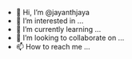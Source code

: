- 👋 Hi, I’m @jayanthjaya
- 👀 I’m interested in ...
- 🌱 I’m currently learning ...
- 💞️ I’m looking to collaborate on ...
- 📫 How to reach me ...

<!---
jayanthjaya/jayanthjaya is a ✨ special ✨ repository because its `README.md` (this file) appears on your GitHub profile.
You can click the Preview link to take a look at your changes.
--->
